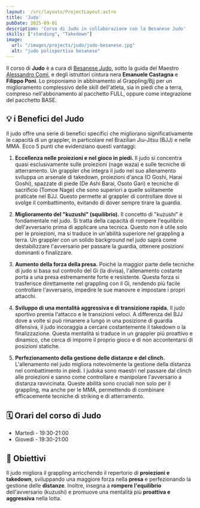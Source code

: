 ```yaml
---
layout:  /src/layouts/ProjectLayout.astro
title: 'Judo'
pubDate: 2025-09-01
description: 'Corso di Judo in collaborazione con la Besanese Judo'
skills: ["standing", "Takedown"]
image:
  url: "/images/projects/judo/judo-besanese.jpg"
  alt: "judo polisportiva besanese"
--- 
```


Il corso di **Judo** è a cura di <a href="https://www.instagram.com/besanesejudo/" target="blank">Besanese Judo</a>, sotto la guida del Maestro <a href="https://www.instagram.com/comi.ale/" target="blank">Alessandro Comi</a>, e degli istruttori cintura nera **Emanuele Castagna** e **Filippo Poni**. Lo proponiamo in abbinamento al Grappling/Bjj per un miglioramento complessivo delle skill dell'atleta, sia in piedi che a terra, compreso nell'abbonamento al pacchetto FULL, oppure come integrazione del pacchetto BASE.

## 💡 i Benefici del Judo

Il judo offre una serie di benefici specifici che migliorano significativamente le capacità di un grappler, in particolare nel Brazilian Jiu-Jitsu (BJJ) e nelle MMA. Ecco 5 punti che evidenziano questi vantaggi:

1.  **Eccellenza nelle proiezioni e nel gioco in piedi.** Il judo si concentra quasi esclusivamente sulle proiezioni (nage waza) e sulle tecniche di atterramento. Un grappler che integra il judo nel suo allenamento sviluppa un arsenale di takedown, proiezioni d'anca (O Goshi, Harai Goshi), spazzate di piede (De Ashi Barai, Osoto Gari) e tecniche di sacrificio (Tomoe Nage) che sono superiori a quelle solitamente praticate nel BJJ. Questo permette al grappler di controllare dove si svolge il combattimento, evitando di dover sempre tirare la guardia.

2.  **Miglioramento del "kuzushi" (squilibrio).** Il concetto di "kuzushi" è fondamentale nel judo. Si tratta della capacità di rompere l'equilibrio dell'avversario prima di applicare una tecnica. Questo non è utile solo per le proiezioni, ma si traduce in un'abilità superiore nel grappling a terra. Un grappler con un solido background nel judo saprà come destabilizzare l'avversario per passare la guardia, ottenere posizioni dominanti o finalizzare.

3.  **Aumento della forza della presa.** Poiché la maggior parte delle tecniche di judo si basa sul controllo del Gi (la divisa), l'allenamento costante porta a una presa estremamente forte e resistente. Questa forza si trasferisce direttamente nel grappling con il Gi, rendendo più facile controllare l'avversario, impedire le sue manovre e impostare i propri attacchi.

4.  **Sviluppo di una mentalità aggressiva e di transizione rapida.** Il judo sportivo premia l'attacco e le transizioni veloci. A differenza del BJJ dove a volte si può rimanere a lungo in una posizione di guardia difensiva, il judo incoraggia a cercare costantemente il takedown o la finalizzazione. Questa mentalità si traduce in un grappler più proattivo e dinamico, che cerca di imporre il proprio gioco e di non accontentarsi di posizioni statiche.

5.  **Perfezionamento della gestione delle distanze e del clinch.** L'allenamento nel judo migliora notevolmente la gestione della distanza nel combattimento in piedi. I judoka sono maestri nel passare dal clinch alle proiezioni e sanno come controllare e manipolare l'avversario a distanza ravvicinata. Queste abilità sono cruciali non solo per il grappling, ma anche per le MMA, permettendo di combinare efficacemente tecniche di striking e di atterramento.

## 🗓️ Orari del corso di Judo

- Martedì - 19:30-21:00
- Giovedì - 19:30-21:00

## 🎯 Obiettivi

Il judo migliora il grappling arricchendo il repertorio di **proiezioni e takedown**, sviluppando una maggiore forza nella **presa** e perfezionando la gestione delle **distanze**. Inoltre, insegna a **rompere l'equilibrio** dell'avversario (kuzushi) e promuove una mentalità più **proattiva e aggressiva** nella lotta.


